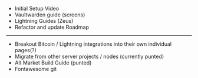 - Initial Setup Video
- Vaultwarden guide (screens)
- Lightning Guides (Zeus)
- Refactor and update Roadmap
---
- Breakout Bitcoin / Lightning integrations into their own individual pages(?)
- Migrate from other server projects / nodes (currently punted)
- Alt Market Build Guide (punted)
- Fontawesome
git 